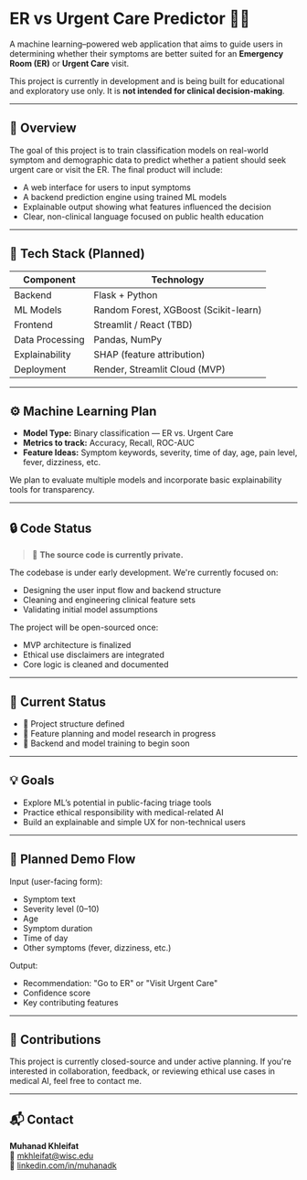# ER vs Urgent Care Predictor 🏥🤖

A machine learning–powered web application that aims to guide users in determining whether their symptoms are better suited for an **Emergency Room (ER)** or **Urgent Care** visit.

This project is currently in development and is being built for educational and exploratory use only. It is **not intended for clinical decision-making**.

---

## 📌 Overview

The goal of this project is to train classification models on real-world symptom and demographic data to predict whether a patient should seek urgent care or visit the ER. The final product will include:

- A web interface for users to input symptoms
- A backend prediction engine using trained ML models
- Explainable output showing what features influenced the decision
- Clear, non-clinical language focused on public health education

---

## 🧠 Tech Stack (Planned)

| Component         | Technology                            |
|------------------|----------------------------------------|
| Backend          | Flask + Python                         |
| ML Models        | Random Forest, XGBoost (Scikit-learn)  |
| Frontend         | Streamlit / React (TBD)                |
| Data Processing  | Pandas, NumPy                          |
| Explainability   | SHAP (feature attribution)             |
| Deployment       | Render, Streamlit Cloud (MVP)          |

---

## ⚙️ Machine Learning Plan

- **Model Type:** Binary classification — ER vs. Urgent Care
- **Metrics to track:** Accuracy, Recall, ROC-AUC
- **Feature Ideas:** Symptom keywords, severity, time of day, age, pain level, fever, dizziness, etc.

We plan to evaluate multiple models and incorporate basic explainability tools for transparency.

---

## 🔒 Code Status

> 🚫 **The source code is currently private.**

The codebase is under early development. We're currently focused on:
- Designing the user input flow and backend structure
- Cleaning and engineering clinical feature sets
- Validating initial model assumptions

The project will be open-sourced once:
- MVP architecture is finalized
- Ethical use disclaimers are integrated
- Core logic is cleaned and documented

---

## 📍 Current Status

- 📝 Project structure defined  
- 🧠 Feature planning and model research in progress  
- 🔐 Backend and model training to begin soon  

---

## 💡 Goals

- Explore ML’s potential in public-facing triage tools
- Practice ethical responsibility with medical-related AI
- Build an explainable and simple UX for non-technical users

---

## 🚧 Planned Demo Flow

Input (user-facing form):
- Symptom text
- Severity level (0–10)
- Age
- Symptom duration
- Time of day
- Other symptoms (fever, dizziness, etc.)

Output:
- Recommendation: "Go to ER" or "Visit Urgent Care"
- Confidence score
- Key contributing features

---

## 🤝 Contributions

This project is currently closed-source and under active planning. If you're interested in collaboration, feedback, or reviewing ethical use cases in medical AI, feel free to contact me.

---

## 📬 Contact

**Muhanad Khleifat**  
📧 [mkhleifat@wisc.edu](mailto:mkhleifat@wisc.edu)  
🔗 [linkedin.com/in/muhanadk](https://linkedin.com/in/muhanadk)

